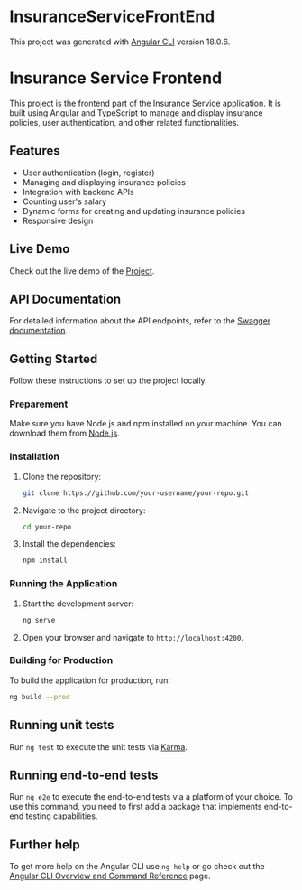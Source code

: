 # InsuranceServiceFrontEnd

This project was generated with [Angular CLI](https://github.com/angular/angular-cli) version 18.0.6.

# Insurance Service Frontend

This project is the frontend part of the Insurance Service application. It is built using Angular and TypeScript to manage and display insurance policies, user authentication, and other related functionalities.

## Features

- User authentication (login, register)
- Managing and displaying insurance policies
- Integration with backend APIs
- Counting user's salary
- Dynamic forms for creating and updating insurance policies
- Responsive design

## Live Demo

Check out the live demo of the [Project](https://insurance-service.onrender.com).

## API Documentation

For detailed information about the API endpoints, refer to the [Swagger documentation](https://insurance-service-backend.onrender.com/api-docs/).

## Getting Started

Follow these instructions to set up the project locally.

### Preparement

Make sure you have Node.js and npm installed on your machine. You can download them from [Node.js](https://nodejs.org/).

### Installation

1. Clone the repository:

    ```bash
    git clone https://github.com/your-username/your-repo.git
    ```

2. Navigate to the project directory:

    ```bash
    cd your-repo
    ```

3. Install the dependencies:

    ```bash
    npm install
    ```

### Running the Application

1. Start the development server:

    ```bash
    ng serve
    ```

2. Open your browser and navigate to `http://localhost:4200`.

### Building for Production

To build the application for production, run:

```bash
ng build --prod
```

## Running unit tests

Run `ng test` to execute the unit tests via [Karma](https://karma-runner.github.io).

## Running end-to-end tests

Run `ng e2e` to execute the end-to-end tests via a platform of your choice. To use this command, you need to first add a package that implements end-to-end testing capabilities.

## Further help

To get more help on the Angular CLI use `ng help` or go check out the [Angular CLI Overview and Command Reference](https://angular.dev/tools/cli) page.
